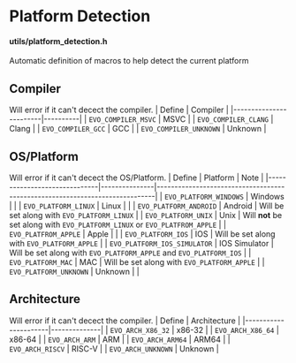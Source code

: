 # Platform Detection
#### utils/platform_detection.h

Automatic definition of macros to help detect the current platform


## Compiler
Will error if it can't decect the compiler.
| Define                 | Compiler |
|------------------------|----------|
| `EVO_COMPILER_MSVC`    | MSVC     |
| `EVO_COMPILER_CLANG`   | Clang    |
| `EVO_COMPILER_GCC`     | GCC      |
| `EVO_COMPILER_UNKNOWN` | Unknown  |


## OS/Platform
Will error if it can't decect the OS/Platform.
| Define                       | Platform      | Note                                                                        |
|------------------------------|---------------|-----------------------------------------------------------------------------|
| `EVO_PLATFORM_WINDOWS`       | Windows       |                                                                             |
| `EVO_PLATFORM_LINUX`         | Linux         |                                                                             |
| `EVO_PLATFORM_ANDROID`       | Android       | Will be set along with `EVO_PLATFORM_LINUX`								 |
| `EVO_PLATFORM_UNIX`          | Unix          | Will **not** be set along with `EVO_PLATFORM_LINUX` or `EVO_PLATFROM_APPLE` |
| `EVO_PLATFROM_APPLE`         | Apple         |               																 |
| `EVO_PLATFORM_IOS`           | IOS           | Will be set along with `EVO_PLATFORM_APPLE`								 |
| `EVO_PLATFORM_IOS_SIMULATOR` | IOS Simulator | Will be set along with `EVO_PLATFORM_APPLE` and `EVO_PLATFORM_IOS`          |
| `EVO_PLATFORM_MAC`           | MAC           | Will be set along with `EVO_PLATFORM_APPLE`                                 |
| `EVO_PLATFORM_UNKNOWN`       | Unknown       |                                                                             |


## Architecture
Will error if it can't decect the compiler.
| Define               | Architecture |
|----------------------|--------------|
| `EVO_ARCH_X86_32`    | x86-32       |
| `EVO_ARCH_X86_64`    | x86-64       |
| `EVO_ARCH_ARM`       | ARM          |
| `EVO_ARCH_ARM64`     | ARM64        |
| `EVO_ARCH_RISCV`     | RISC-V       |
| `EVO_ARCH_UNKNOWN`   | Unknown      |

